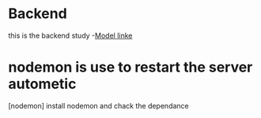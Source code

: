 # Backend 

this is the backend study 
-[Model linke ]()

# nodemon is use to restart the server autometic 
   [nodemon] install nodemon and chack the dependance 